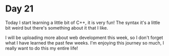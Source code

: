 # Day 21

Today I start learning a little bit of C++, it is very fun!
The syntax it's a little bit weird but there's something about it that I like.

I will be uploading more about web development this week, so I don't forget what I have learned the past few weeks.
I'm enjoying this journey so much, I really want to do this my entire life!




